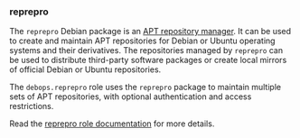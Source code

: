 ### reprepro

The `reprepro` Debian package is an [APT repository
manager](https://wiki.debian.org/DebianRepository/SetupWithReprepro). It
can be used to create and maintain APT repositories for Debian or Ubuntu
operating systems and their derivatives. The repositories managed by
`reprepro` can be used to distribute third-party software packages or
create local mirrors of official Debian or Ubuntu repositories.

The `debops.reprepro` role uses the `reprepro` package to maintain
multiple sets of APT repositories, with optional authentication and
access restrictions.

Read the [reprepro role documentation](https://docs.debops.org/en/master/ansible/roles/reprepro/) for more details.
